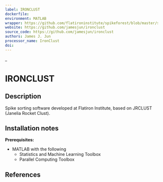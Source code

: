 ```yaml
---
label: IRONCLUST
dockerfile:
environment: MATLAB
wrapper: https://github.com/flatironinstitute/spikeforest/blob/master/spikeforest/spikesorters/ironclust/ironclust.py
website: https://github.com/jamesjun/ironclust
source_code: https://github.com/jamesjun/ironclust
authors: James J. Jun
processor_name: IronClust
doi:
---
```

_
# IRONCLUST

## Description

Spike sorting software developed at Flatiron Institute, based on JRCLUST (Janelia Rocket Clust).

## Installation notes

**Prerequisites:**

* MATLAB with the following
  - Statistics and Machine Learning Toolbox
  - Parallel Computing Toolbox

## References

